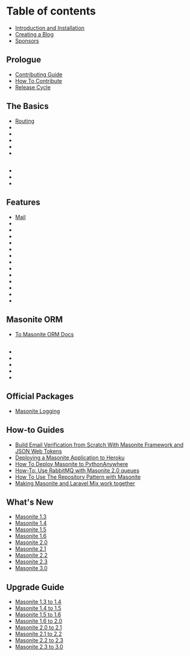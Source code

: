 # Table of contents

* [Introduction and Installation](README.md)
* [Creating a Blog](creating-a-blog.md)
* [Sponsors](sponsors.md)

## Prologue

* [Contributing Guide](prologue/contributing-guide.md) 
* [How To Contribute](prologue/how-to-contribute.md)
* [Release Cycle](prologue/release-cycle.md)

## The Basics

* [Routing](the-basics/routing.md)
* <!-- [Controllers](the-basics/controllers.md) -->
* <!-- [Helper Functions](the-basics/helper-functions.md) -->
* <!-- [Requests](the-basics/requests.md) -->
* <!-- [Static Files](the-basics/static-files.md) -->
* <!-- [Views](the-basics/views.md) -->

## <!-- Concepts -->

* <!-- [Request Lifecycle](architectural-concepts/request-lifecycle.md) -->
* <!-- [Service Container](architectural-concepts/service-container.md) -->
* <!-- [Service Providers](architectural-concepts/service-providers.md) -->

## Features

*  [Mail](features/mail.md)
* <!-- [Middleware](advanced/middleware.md) -->
* <!-- [Sessions](advanced/sessions.md) -->
* <!-- Commands -->
* <!-- [Status Codes](advanced/status-codes.md) -->
* <!-- [Validation](advanced/validation.md) -->
* <!-- [Broadcasting](useful-features/broadcasting.md) -->
* <!-- [Caching](useful-features/caching.md) -->
* <!-- [Environments](useful-features/environments.md) -->
* <!-- [Events](useful-features/events.md) -->
* <!-- [Queues and Jobs](useful-features/queues-and-jobs.md) -->
* <!-- [Task Scheduling](useful-features/task-scheduling.md) -->
* <!-- [Testing](useful-features/testing.md) -->
* <!-- [Uploading](useful-features/uploading.md) -->

## Masonite ORM <a id="masonite-orm"></a>

* [To Masonite ORM Docs](https://orm.masoniteproject.com)

## <!-- Security -->

* <!-- [Authentication](security/authentication.md) -->
* <!-- [CSRF Protection](security/csrf-protection.md) -->
* <!-- [Encryption](security/encryption.md) -->
* <!-- [Headers](security/headers.md) -->
* <!-- [Releases](security/releases.md) -->

## Official Packages

* [Masonite Logging](official-packages/masonite-logging.md)

## How-to Guides

* [Build Email Verification from Scratch With Masonite Framework and JSON Web Tokens](https://dev.to/nioperas06/build-email-verification-from-scratch-with-masonite-framework-and-json-web-tokens-mf7)
* [Deploying a Masonite Application to Heroku](https://dev.to/masonite/deploying-a-masonite-application-to-heroku-45jp)
* [How To Deploy Masonite to PythonAnywhere](https://dev.to/masonite/deploying-masonite-to-pythonanywhere-26lj)
* [How-To: Use RabbitMQ with Masonite 2.0 queues](https://dev.to/masonite/how-to-use-rabbitmq-with-masonite-20-queues-4105)
* [How To Use The Repository Pattern with Masonite](https://dev.to/masonite/repository-pattern-with-masonite-4a0n)
* [Making Masonite and Laravel Mix work together](https://dev.to/nioperas06/lets-make-masonite-framework-and-laravel-mix-work-together--3lbj)

## What's New

* [Masonite 1.3](whats-new/masonite-1.3.md)
* [Masonite 1.4](whats-new/masonite-1.4.md)
* [Masonite 1.5](whats-new/masonite-1.5.md)
* [Masonite 1.6](whats-new/masonite-1.6.md)
* [Masonite 2.0](whats-new/masonite-2.0.md)
* [Masonite 2.1](whats-new/masonite-2.1.md)
* [Masonite 2.2](whats-new/masonite-2.2.md)
* [Masonite 2.3](whats-new/masonite-2.3.md)
* [Masonite 3.0](whats-new/masonite-3.0.md)

## Upgrade Guide

* [Masonite 1.3 to 1.4](upgrade-guide/masonite-1.3-to-1.4.md)
* [Masonite 1.4 to 1.5](upgrade-guide/masonite-1.4-to-1.5.md)
* [Masonite 1.5 to 1.6](upgrade-guide/masonite-1.5-to-1.6.md)
* [Masonite 1.6 to 2.0](upgrade-guide/masonite-1.6-to-2.0.md)
* [Masonite 2.0 to 2.1](upgrade-guide/masonite-2.0-to-2.1.md)
* [Masonite 2.1 to 2.2](upgrade-guide/masonite-2.1-to-2.2.md)
* [Masonite 2.2 to 2.3](upgrade-guide/masonite-2.2-to-2.3.md)
* [Masonite 2.3 to 3.0](upgrade-guide/masonite-2.3-to-3.0.md)